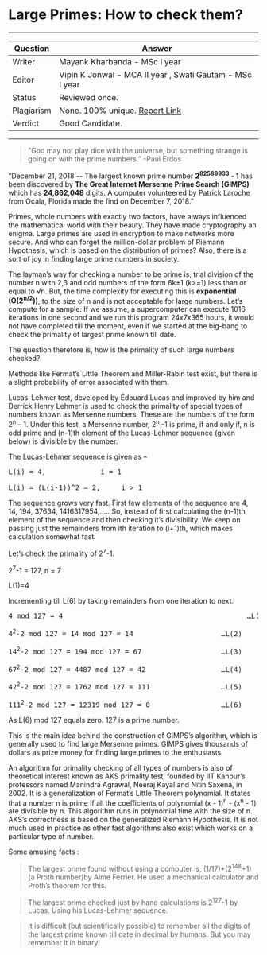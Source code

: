 # Large Primes: How to check them?

---

| Question   | Answer                                                                    |
| ---------- | ------------------------------------------------------------------------- |
| Writer     | Mayank Kharbanda - MSc I year                                             |
| Editor     | Vipin K Jonwal - MCA II year , Swati Gautam - MSc I year                  |
| Status     | Reviewed once.                                                            |
| Plagiarism | None. 100% unique. [Report Link](./plag-reports/plag-large-primes-v1.pdf) |
| Verdict    | Good Candidate.                                                           |

---

> “God may not play dice with the universe, but something strange is going on with the prime numbers.”
> -Paul Erdos

“December 21, 2018 -- The largest known prime number **2<sup>82589933</sup> - 1** has been discovered by **The Great Internet Mersenne Prime Search (GIMPS)** which has **24,862,048** digits. A computer volunteered by Patrick Laroche from Ocala, Florida made the find on December 7, 2018.”

Primes, whole numbers with exactly two factors, have always influenced the mathematical world with their beauty. They have made cryptography an enigma. Large primes are used in encryption to make networks more secure. And who can forget the million-dollar problem of Riemann Hypothesis, which is based on the distribution of primes? Also, there is a sort of joy in finding large prime numbers in society.

The layman’s way for checking a number to be prime is, trial division of the number n with 2,3 and odd numbers of the form 6k±1 (k>=1) less than or equal to √n. But, the time complexity for executing this is **exponential (O(2<sup>n/2</sup>))**, to the size of n and is not acceptable for large numbers. Let’s compute for a sample. If we assume, a supercomputer can execute 1016 iterations in one second and we run this program 24x7x365 hours, it would not have completed till the moment, even if we started at the big-bang to check the primality of largest prime known till date.

The question therefore is, how is the primality of such large numbers checked?

Methods like Fermat’s Little Theorem and Miller-Rabin test exist, but there is a slight probability of error associated with them.

Lucas-Lehmer test, developed by Édouard Lucas and improved by him and Derrick Henry Lehmer is used to check the primality of special types of numbers known as Mersenne numbers. These are the numbers of the form 2<sup>n</sup> – 1. Under this test, a Mersenne number, 2<sup>n</sup> -1 is prime, if and only if, n is odd prime and (n-1)th element of the Lucas-Lehmer sequence (given below) is divisible by the number.

The Lucas-Lehmer sequence is given as –

<pre>L(i) = 4,             i = 1 

L(i) = (L(i-1))^2 – 2,     i > 1</pre>

The sequence grows very fast. First few elements of the sequence are 4, 14, 194, 37634, 1416317954,.…. So, instead of first calculating the (n-1)th element of the sequence and then checking it’s divisibility. We keep on passing just the remainders from ith iteration to (i+1)th, which makes calculation somewhat fast.

Let’s check the primality of 2<sup>7</sup>-1.

2<sup>7</sup>-1 = 127, n = 7

L(1)=4

Incrementing till L(6) by taking remainders from one iteration to next.

<pre>4 mod 127 = 4                                            …L(1)

4<sup>2</sup>-2 mod 127 = 14 mod 127 = 14                     …L(2)

14<sup>2</sup>-2 mod 127 = 194 mod 127 = 67                   …L(3)

67<sup>2</sup>-2 mod 127 = 4487 mod 127 = 42                  …L(4)

42<sup>2</sup>-2 mod 127 = 1762 mod 127 = 111                 …L(5)

111<sup>2</sup>-2 mod 127 = 12319 mod 127 = 0                 …L(6)</pre>

As L(6) mod 127 equals zero. 127 is a prime number.

This is the main idea behind the construction of GIMPS’s algorithm, which is generally used to find large Mersenne primes. GIMPS gives thousands of dollars as prize money for finding large primes to the enthusiasts.

An algorithm for primality checking of all types of numbers is also of theoretical interest known as AKS primality test, founded by IIT Kanpur’s professors named Manindra Agrawal, Neeraj Kayal and Nitin Saxena, in 2002. It is a generalization of Fermat’s Little Theorem polynomial. It states that a number n is prime if all the coefficients of polynomial (x - 1)<sup>n</sup> - (x<sup>n</sup> - 1) are divisible by n. This algorithm runs in polynomial time with the size of n. AKS’s correctness is based on the generalized Riemann Hypothesis. It is not much used in practice as other fast algorithms also exist which works on a particular type of number.

Some amusing facts :

> The largest prime found without using a computer is, (1/17)\*(2<sup>148</sup>+1) (a Proth number)by Aime Ferrier. He used a mechanical calculator and Proth’s theorem for this.

> The largest prime checked just by hand calculations is 2<sup>127</sup>-1 by Lucas. Using his Lucas-Lehmer sequence.

> It is difficult (but scientifically possible) to remember all the digits of the largest prime known till date in decimal by humans. But you may remember it in binary! 
